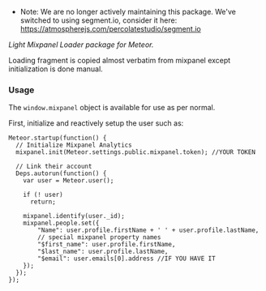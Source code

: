 * Note: We are no longer actively maintaining this package. We've switched to using segment.io, consider it here: https://atmospherejs.com/percolatestudio/segment.io

*Light Mixpanel Loader package for Meteor.*

Loading fragment is copied almost verbatim from mixpanel except initialization is done manual.

### Usage

The `window.mixpanel` object is available for use as per normal.

First, initialize and reactively setup the user such as:

```
Meteor.startup(function() {
  // Initialize Mixpanel Analytics
  mixpanel.init(Meteor.settings.public.mixpanel.token); //YOUR TOKEN

  // Link their account
  Deps.autorun(function() {
    var user = Meteor.user();

    if (! user)
      return;

    mixpanel.identify(user._id);
    mixpanel.people.set({
        "Name": user.profile.firstName + ' ' + user.profile.lastName,
        // special mixpanel property names
        "$first_name": user.profile.firstName,
        "$last_name": user.profile.lastName,
        "$email": user.emails[0].address //IF YOU HAVE IT
    });
  });
});
```

